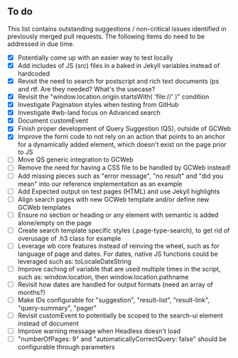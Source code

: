 ## To do

This list contains outstanding suggestions / non-critical issues identified in previously merged pull requests. The following items do need to be addressed in due time.

- [x] Potentially come up with an easier way to test locally
- [x] Add includes of JS (src) files in a baked in Jekyll variables instead of hardcoded
- [x] Revisit the need to search for postscript and rich text documents (ps and rtf. Are they needed? What's the usecase?
- [x] Revisit the "window.location.origin.startsWith( 'file://' )" condition
- [x] Investigate Pagination styles when testing from GitHub
- [x] Investigate #wb-land focus on Advanced search
- [x] Document customEvent
- [x] Finish proper development of Query Suggestion (QS), outside of GCWeb
- [x] Improve the form code to not rely on an action that points to an anchor for a dynamically added element, which doesn't exist on the page prior to JS
- [ ] Move QS generic integration to GCWeb
- [ ] Remove the need for having a CSS file to be handled by GCWeb instead!
- [ ] Add missing pieces such as "error message", "no result" and "did you mean" into our reference implementation as an example
- [ ] Add Expected output on test pages (HTML) and use Jekyll highlights
- [ ] Align search pages with new GCWeb template and/or define new GCWeb templates
- [ ] Ensure no section or heading or any element with semantic is added alone/empty on the page 
- [ ] Create search template specific styles (.page-type-search), to get rid of overusage of .h3 class for example
- [ ] Leverage wb core features instead of reinving the wheel, such as for language of page and dates. For dates, native JS functions could be leveraged such as: toLocaleDateString
- [ ] Improve caching of variable that are used multiple times in the script, such as: window.location, then window.location.pathname
- [ ] Revisit how dates are handled for output formats (need an array of months?)
- [ ] Make IDs configurable for "suggestion", "result-list", "result-link", "query-summary", "pager"
- [ ] Revisit customEvent to potentially be scoped to the search-ui element instead of document
- [ ] Improve warning message when Headless doesn't load
- [ ] "numberOfPages: 9" and "automaticallyCorrectQuery: false" should be configurable through parameters
